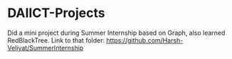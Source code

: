 # DAIICT-Projects
Did a mini project during Summer Internship based on Graph, also learned RedBlackTree.
Link to that folder: https://github.com/Harsh-Veliyat/SummerInternship
